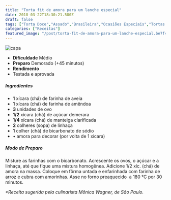 ```yaml
---
title: "Torta fit de amora para um lanche especial"
date: 2018-03-22T18:30:21.580Z
draft: false
tags: ["Torta Doce","Assado","Brasileira","Ocasiões Especiais","Tortas doces e salgadas"]
categories: ["Receitas"]
featured_image: "/post/torta-fit-de-amora-para-um-lanche-especial.be7f438.jpg"
---
```


![capa](/post/torta-fit-de-amora-para-um-lanche-especial.be7f438.jpg)

*   **Dificuldade** Médio
*   **Preparo** Demorado (+45 minutos)
*   **Rendimento**
*   Testada e aprovada
    

##### Ingredientes

*   **1** xícara (chá) de farinha de aveia
*   **1** xícara (chá) de farinha de amêndoa
*   **3** unidades de ovo
*   **1/2** xícara (chá) de açúcar demerara
*   **1/4** xícara (chá) de manteiga clarificada
*   **2** colheres (sopa) de linhaça
*   **1** colher (chá) de bicarbonato de sódio
*   • amora para decorar (por volta de 1 xícara)

##### Modo de Preparo

Misture as farinhas com o bicarbonato. Acrescente os ovos, o açúcar e a linhaça, até que fique uma mistura homogênea. Adicione 1/2 xíc. (chá) de amora na massa. Coloque em fôrma untada e enfarinhada com farinha de arroz e cubra com amorinhas. Asse no forno preaquecido  a 180 °C por 30 minutos.

_*Receita sugerida pela culinarista Mônica Wagner, de São Paulo._
